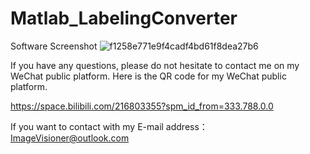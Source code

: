 # Matlab_LabelingConverter


Software Screenshot
![f1258e771e9f4cadf4bd61f8dea27b6](https://user-images.githubusercontent.com/102503666/170419829-1a73eec1-509e-4a7a-951c-9e193bd33ffa.png)




If you have any questions, please do not hesitate to contact me on my WeChat public platform. Here is the QR code for my WeChat public platform.


https://space.bilibili.com/216803355?spm_id_from=333.788.0.0

If you want to contact with my E-mail address： ImageVisioner@outlook.com
